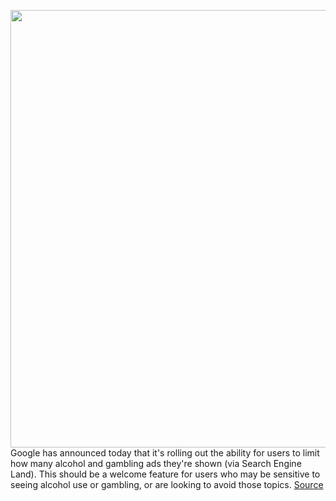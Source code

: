 <img src='https://cdn.vox-cdn.com/thumbor/dGnmO4vHZ5nCDggcZP0l3IUEk2Q=/0x0:2040x1360/1200x800/filters:focal(857x517:1183x843)/cdn.vox-cdn.com/uploads/chorus_image/image/68493145/acastro_180427_1777_0003.0.jpg' width='700px' /><br/>
Google has announced today that it's rolling out the ability for users to limit how many alcohol and gambling ads they're shown (via Search Engine Land). This should be a welcome feature for users who may be sensitive to seeing alcohol use or gambling, or are looking to avoid those topics.
<a href='https://www.theverge.com/2020/12/10/22168280/google-ad-policy-gambling-alcohol-ban-limit-monetization'> Source <a/>